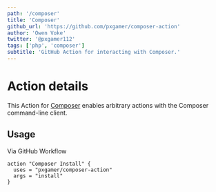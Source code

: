```yaml
---
path: '/composer'
title: 'Composer'
github_url: 'https://github.com/pxgamer/composer-action'
author: 'Owen Voke'
twitter: '@pxgamer112'
tags: ['php', 'composer']
subtitle: 'GitHub Action for interacting with Composer.'
---
```


 # Action details 

This Action for [Composer](https://getcomposer.org) enables arbitrary actions with the Composer command-line client.

## Usage

Via GitHub Workflow

```hcl
action "Composer Install" {
  uses = "pxgamer/composer-action"
  args = "install"
}
```


